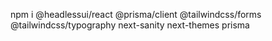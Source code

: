 npm i @headlessui/react @prisma/client @tailwindcss/forms @tailwindcss/typography next-sanity next-themes prisma